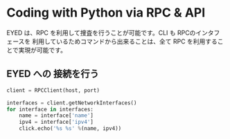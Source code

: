 # Coding with Python via RPC & API
  EYED は、RPC を利用して捜査を行うことが可能です。CLI も RPCのインタフェースを
利用しているためコマンドから出来ることは、全て RPC を利用することで実現が可能です。

## EYED への 接続を行う
```python
client = RPCClient(host, port)

interfaces = client.getNetworkInterfaces()
for interface in interfaces:
	name = interface['name']
	ipv4 = interface['ipv4']
	click.echo('%s %s' %(name, ipv4))
```

